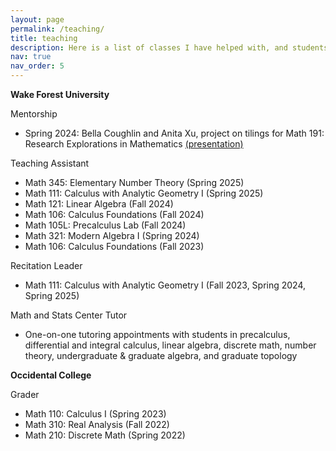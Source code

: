 ```yaml
---
layout: page
permalink: /teaching/
title: teaching
description: Here is a list of classes I have helped with, and students I have mentored, at Wake Forest University and Occidental College.
nav: true
nav_order: 5
---
```


**Wake Forest University** 

Mentorship 
- Spring 2024: Bella Coughlin and Anita Xu, project on tilings for Math 191: Research Explorations in Mathematics [(presentation)](https://drive.google.com/file/d/1Uh9K0e7c6lg2cTRAZGbZ7w5OmFJjMvp2/view?usp=sharing)

Teaching Assistant
- Math 345: Elementary Number Theory (Spring 2025) 
- Math 111: Calculus with Analytic Geometry I (Spring 2025) 
- Math 121: Linear Algebra (Fall 2024) 
- Math 106: Calculus Foundations (Fall 2024) 
- Math 105L: Precalculus Lab (Fall 2024) 
- Math 321: Modern Algebra I (Spring 2024) 
- Math 106: Calculus Foundations (Fall 2023) 

Recitation Leader
- Math 111: Calculus with Analytic Geometry I (Fall 2023, Spring 2024, Spring 2025) 

Math and Stats Center Tutor
- One-on-one tutoring appointments with students in precalculus, differential and integral calculus, linear algebra, discrete math, number theory, undergraduate & graduate algebra, and graduate topology 

**Occidental College**

Grader
- Math 110: Calculus I (Spring 2023) 
- Math 310: Real Analysis (Fall 2022) 
- Math 210: Discrete Math (Spring 2022) 
